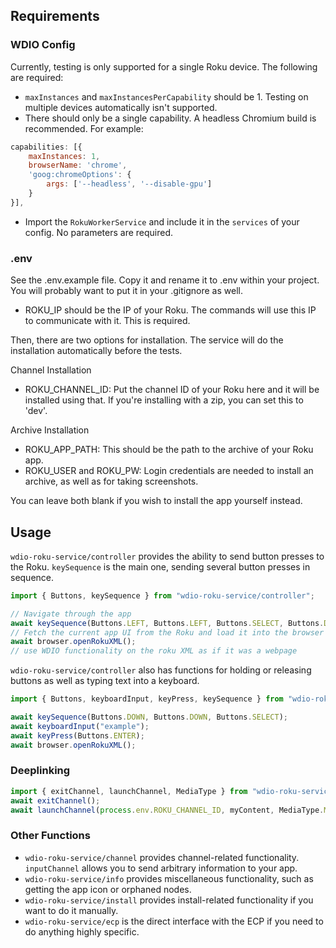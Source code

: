## Requirements
### WDIO Config
Currently, testing is only supported for a single Roku device. The following are required:
* `maxInstances` and `maxInstancesPerCapability` should be 1. Testing on multiple devices automatically isn't supported.
* There should only be a single capability. A headless Chromium build is recommended. For example:
```js
capabilities: [{
    maxInstances: 1,
    browserName: 'chrome',
    'goog:chromeOptions': {
        args: ['--headless', '--disable-gpu']
    }
}],
```
* Import the `RokuWorkerService` and include it in the `services` of your config. No parameters are required.

### .env
See the .env.example file. Copy it and rename it to .env within your project. You will probably want to put it in your .gitignore as well.

* ROKU_IP should be the IP of your Roku. The commands will use this IP to communicate with it. This is required.

Then, there are two options for installation. The service will do the installation automatically before the tests.

Channel Installation

* ROKU_CHANNEL_ID: Put the channel ID of your Roku here and it will be installed using that. If you're installing with a zip, you can set this to 'dev'.

Archive Installation

* ROKU_APP_PATH: This should be the path to the archive of your Roku app.
* ROKU_USER and ROKU_PW: Login credentials are needed to install an archive, as well as for taking screenshots.

You can leave both blank if you wish to install the app yourself instead.

## Usage
`wdio-roku-service/controller` provides the ability to send button presses to the Roku. `keySequence` is the main one, sending several button presses in sequence.
```js
import { Buttons, keySequence } from "wdio-roku-service/controller";

// Navigate through the app
await keySequence(Buttons.LEFT, Buttons.LEFT, Buttons.SELECT, Buttons.DOWN, Buttons.SELECT);
// Fetch the current app UI from the Roku and load it into the browser
await browser.openRokuXML();
// use WDIO functionality on the roku XML as if it was a webpage
```
`wdio-roku-service/controller` also has functions for holding or releasing buttons as well as typing text into a keyboard.
```js
import { Buttons, keyboardInput, keyPress, keySequence } from "wdio-roku-service/controller";

await keySequence(Buttons.DOWN, Buttons.DOWN, Buttons.SELECT);
await keyboardInput("example");
await keyPress(Buttons.ENTER);
await browser.openRokuXML();
```

### Deeplinking
```js
import { exitChannel, launchChannel, MediaType } from "wdio-roku-service/channel";
await exitChannel();
await launchChannel(process.env.ROKU_CHANNEL_ID, myContent, MediaType.MOVIE);
```

### Other Functions
* `wdio-roku-service/channel` provides channel-related functionality. `inputChannel` allows you to send arbitrary information to your app.
* `wdio-roku-service/info` provides miscellaneous functionality, such as getting the app icon or orphaned nodes.
* `wdio-roku-service/install` provides install-related functionality if you want to do it manually.
* `wdio-roku-service/ecp` is the direct interface with the ECP if you need to do anything highly specific.